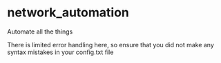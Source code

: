 # network_automation
Automate all the things


There is limited error handling here, so ensure that you did not make any syntax mistakes in your config.txt file
